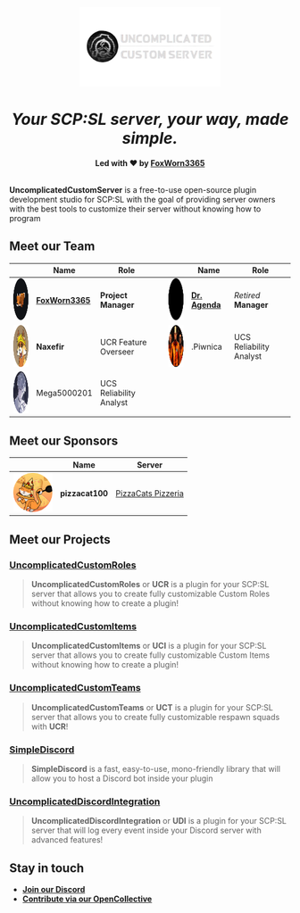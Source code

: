<p align="center">
    <img src='https://raw.githubusercontent.com/UncomplicatedCustomServer/.github/main/images/logo.png' width="50%"><br>
    <h1 align="center"><i>Your SCP:SL server, your way, made simple.</i></h1>
    <div align="center" style="margin-top: 15px">
        <strong>Led with ❤️ by <a href='https://github.com/FoxWorn3365'>FoxWorn3365</a></strong>
        <br><br>
    </div>
</p>

**UncomplicatedCustomServer** is a free-to-use open-source plugin development studio for SCP:SL with the goal of providing server owners with the best tools to customize their server without knowing how to program

## Meet our Team
| | Name | Role | | | Name | Role |
|---|---|---|---|---|---|---|
| <img src="https://raw.githubusercontent.com/UncomplicatedCustomServer/.github/main/images/fox.png" height="75px"> | [**FoxWorn3365**](https://github.com/FoxWorn3365) | **Project Manager** | | <img src="https://raw.githubusercontent.com/UncomplicatedCustomServer/.github/main/images/agenda.png" height="75px"> | [**Dr. Agenda**](https://github.com/DrAgenda) | *Retired* **Manager** |
| <img src="https://raw.githubusercontent.com/UncomplicatedCustomServer/.github/main/images/naxefir.png" height="75px"> | **Naxefir** | UCR Feature Overseer | | <img src="https://raw.githubusercontent.com/UncomplicatedCustomServer/.github/main/images/piwnica.png" height="75px"> | .Piwnica | UCS Reliability Analyst |
| <img src="https://raw.githubusercontent.com/UncomplicatedCustomServer/.github/main/images/Mega5000201.png" height="75px"> | Mega5000201 | UCS Reliability Analyst | | | | |

## Meet our Sponsors
| | Name | Server |
|---|---|---|
| <img src="https://raw.githubusercontent.com/UncomplicatedCustomServer/.github/main/images/pizzacat.png" height="70px"> | **pizzacat100** | [PizzaCats Pizzeria](https://discord.gg/StsqZfJXkP) |

## Meet our Projects
### [UncomplicatedCustomRoles](https://github.com/UncomplicatedCustomServer/UncomplicatedCustomRoles)
> **UncomplicatedCustomRoles** or **UCR** is a plugin for your SCP:SL server that allows you to create fully customizable Custom Roles without knowing how to create a plugin!
### [UncomplicatedCustomItems](https://github.com/UncomplicatedCustomServer/UncomplicatedCustomItems)
> **UncomplicatedCustomItems** or **UCI** is a plugin for your SCP:SL server that allows you to create fully customizable Custom Items without knowing how to create a plugin!
### [UncomplicatedCustomTeams](https://github.com/UncomplicatedCustomServer/UncomplicatedCustomTeams)
> **UncomplicatedCustomTeams** or **UCT** is a plugin for your SCP:SL server that allows you to create fully customizable respawn squads with **UCR**!
### [SimpleDiscord](https://github.com/UncomplicatedCustomServer/SimpleDiscord)
> **SimpleDiscord** is a fast, easy-to-use, mono-friendly library that will allow you to host a Discord bot inside your plugin
### [UncomplicatedDiscordIntegration](https://github.com/UncomplicatedCustomServer/UncomplicatedDiscordIntegration)
> **UncomplicatedDiscordIntegration** or **UDI** is a plugin for your SCP:SL server that will log every event inside your Discord server with advanced features!

## Stay in touch
- [**Join our Discord**](https://discord.gg/dpvHzC5mst)
- [**Contribute via our OpenCollective**](https://opencollective.com/ucs)

<!--

**Here are some ideas to get you started:**

🙋‍♀️ A short introduction - what is your organization all about?
🌈 Contribution guidelines - how can the community get involved?
👩‍💻 Useful resources - where can the community find your docs? Is there anything else the community should know?
🍿 Fun facts - what does your team eat for breakfast?
🧙 Remember, you can do mighty things with the power of [Markdown](https://docs.github.com/github/writing-on-github/getting-started-with-writing-and-formatting-on-github/basic-writing-and-formatting-syntax)
-->
